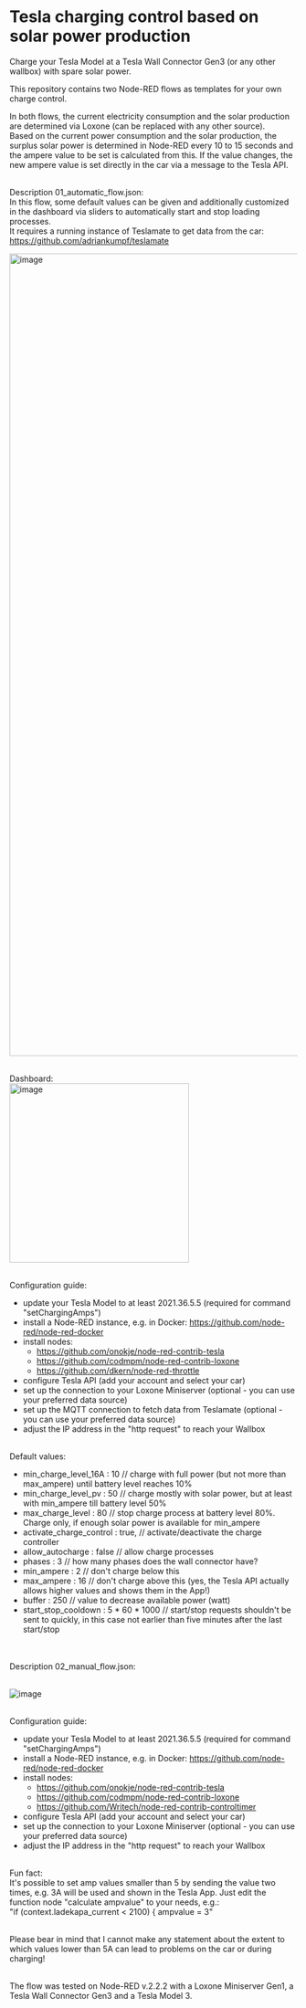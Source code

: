 # Tesla charging control based on solar power production
Charge your Tesla Model at a Tesla Wall Connector Gen3 (or any other wallbox) with spare solar power.

This repository contains two Node-RED flows as templates for your own charge control.

In both flows, the current electricity consumption and the solar production are determined via Loxone (can be replaced with any other source).
<br>Based on the current power consumption and the solar production, the surplus solar power is determined in Node-RED every 10 to 15 seconds and the ampere value to be set is calculated from this. If the value changes, the new ampere value is set directly in the car via a message to the Tesla API.

<br>Description 01_automatic_flow.json:
<br>In this flow, some default values can be given and additionally customized in the dashboard via sliders to automatically start and stop loading processes.
<br>It requires a running instance of Teslamate to get data from the car: https://github.com/adriankumpf/teslamate

<img width="1406" alt="image" src="https://user-images.githubusercontent.com/32751381/172206177-2bb7ddc0-d029-4235-8e21-a974d685a3c7.png">

<br>Dashboard:
<br><img width="314" alt="image" src="https://user-images.githubusercontent.com/32751381/172207592-734682b9-eda5-4256-a8fb-5161358ec089.png">


<br>Configuration guide:
- update your Tesla Model to at least 2021.36.5.5 (required for command "setChargingAmps")
- install a Node-RED instance, e.g. in Docker: https://github.com/node-red/node-red-docker
- install nodes: 
  -  https://github.com/onokje/node-red-contrib-tesla
  -  https://github.com/codmpm/node-red-contrib-loxone
  -  https://github.com/dkern/node-red-throttle
- configure Tesla API (add your account and select your car)
- set up the connection to your Loxone Miniserver (optional - you can use your preferred data source)
- set up the MQTT connection to fetch data from Teslamate (optional - you can use your preferred data source)
- adjust the IP address in the "http request" to reach your Wallbox

<br>Default values:
- min_charge_level_16A : 10 // charge with full power (but not more than max_ampere) until battery level reaches 10% 
- min_charge_level_pv : 50 // charge mostly with solar power, but at least with min_ampere till battery level 50%
- max_charge_level : 80 // stop charge process at battery level 80%. Charge only, if enough solar power is available for min_ampere
- activate_charge_control : true, // activate/deactivate the charge controller
- allow_autocharge : false // allow charge processes
- phases : 3 // how many phases does the wall connector have?
- min_ampere : 2 // don't charge below this
- max_ampere : 16 // don't charge above this (yes, the Tesla API actually allows higher values and shows them in the App!)
- buffer : 250 // value to decrease available power (watt)
- start_stop_cooldown : 5 * 60 * 1000 // start/stop requests shouldn't be sent to quickly, in this case not earlier than five minutes after the last start/stop


<br>
<br>Description 02_manual_flow.json:

<br>![image](https://user-images.githubusercontent.com/32751381/164721807-c8c43d53-c609-46aa-9031-90f7f4f57dac.png)

<br>Configuration guide:
- update your Tesla Model to at least 2021.36.5.5 (required for command "setChargingAmps")
- install a Node-RED instance, e.g. in Docker: https://github.com/node-red/node-red-docker
- install nodes: 
  -  https://github.com/onokje/node-red-contrib-tesla
  -  https://github.com/codmpm/node-red-contrib-loxone
  -  https://github.com/Writech/node-red-contrib-controltimer
- configure Tesla API (add your account and select your car)
- set up the connection to your Loxone Miniserver (optional - you can use your preferred data source)
- adjust the IP address in the "http request" to reach your Wallbox

<br>Fun fact:<br>
It's possible to set amp values smaller than 5 by sending the value two times, e.g. 3A will be used and shown in the Tesla App.
Just edit the function node "calculate ampvalue" to your needs, e.g.:
<br>"if (context.ladekapa_current < 2100) { ampvalue = 3"

<br>Please bear in mind that I cannot make any statement about the extent to which values lower than 5A can lead to problems on the car or during charging!

<br>The flow was tested on Node-RED v.2.2.2 with a Loxone Miniserver Gen1, a Tesla Wall Connector Gen3 and a Tesla Model 3.
